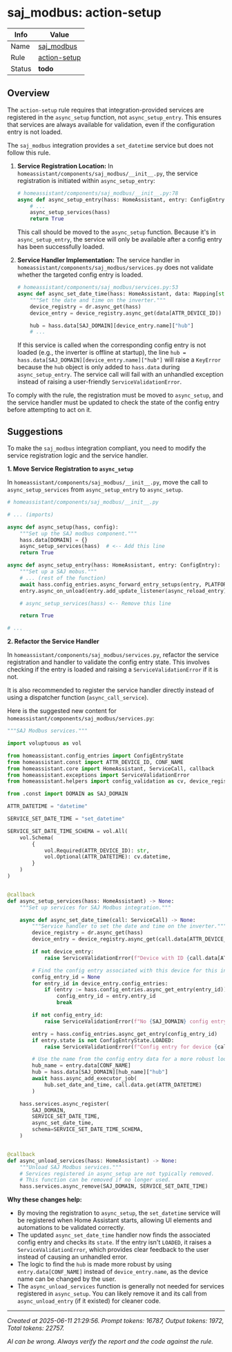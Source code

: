 # saj_modbus: action-setup

| Info   | Value                                                                    |
|--------|--------------------------------------------------------------------------|
| Name   | [saj_modbus](https://www.home-assistant.io/integrations/saj_modbus/) |
| Rule   | [action-setup](https://developers.home-assistant.io/docs/core/integration-quality-scale/rules/action-setup)                                                     |
| Status | **todo**                                                                 |

## Overview

The `action-setup` rule requires that integration-provided services are registered in the `async_setup` function, not `async_setup_entry`. This ensures that services are always available for validation, even if the configuration entry is not loaded.

The `saj_modbus` integration provides a `set_datetime` service but does not follow this rule.

1.  **Service Registration Location:** In `homeassistant/components/saj_modbus/__init__.py`, the service registration is initiated within `async_setup_entry`:

    ```python
    # homeassistant/components/saj_modbus/__init__.py:78
    async def async_setup_entry(hass: HomeAssistant, entry: ConfigEntry):
        # ...
        async_setup_services(hass)
        return True
    ```

    This call should be moved to the `async_setup` function. Because it's in `async_setup_entry`, the service will only be available after a config entry has been successfully loaded.

2.  **Service Handler Implementation:** The service handler in `homeassistant/components/saj_modbus/services.py` does not validate whether the targeted config entry is loaded.

    ```python
    # homeassistant/components/saj_modbus/services.py:53
    async def async_set_date_time(hass: HomeAssistant, data: Mapping[str, Any]) -> None:
        """Set the date and time on the inverter."""
        device_registry = dr.async_get(hass)
        device_entry = device_registry.async_get(data[ATTR_DEVICE_ID])

        hub = hass.data[SAJ_DOMAIN][device_entry.name]["hub"]
        # ...
    ```

    If this service is called when the corresponding config entry is not loaded (e.g., the inverter is offline at startup), the line `hub = hass.data[SAJ_DOMAIN][device_entry.name]["hub"]` will raise a `KeyError` because the `hub` object is only added to `hass.data` during `async_setup_entry`. The service call will fail with an unhandled exception instead of raising a user-friendly `ServiceValidationError`.

To comply with the rule, the registration must be moved to `async_setup`, and the service handler must be updated to check the state of the config entry before attempting to act on it.

## Suggestions

To make the `saj_modbus` integration compliant, you need to modify the service registration logic and the service handler.

**1. Move Service Registration to `async_setup`**

In `homeassistant/components/saj_modbus/__init__.py`, move the call to `async_setup_services` from `async_setup_entry` to `async_setup`.

```python
# homeassistant/components/saj_modbus/__init__.py

# ... (imports)

async def async_setup(hass, config):
    """Set up the SAJ modbus component."""
    hass.data[DOMAIN] = {}
    async_setup_services(hass)  # <-- Add this line
    return True

async def async_setup_entry(hass: HomeAssistant, entry: ConfigEntry):
    """Set up a SAJ mobus."""
    # ... (rest of the function)
    await hass.config_entries.async_forward_entry_setups(entry, PLATFORMS)
    entry.async_on_unload(entry.add_update_listener(async_reload_entry))

    # async_setup_services(hass) <-- Remove this line

    return True

# ...
```

**2. Refactor the Service Handler**

In `homeassistant/components/saj_modbus/services.py`, refactor the service registration and handler to validate the config entry state. This involves checking if the entry is loaded and raising a `ServiceValidationError` if it is not.

It is also recommended to register the service handler directly instead of using a dispatcher function (`async_call_service`).

Here is the suggested new content for `homeassistant/components/saj_modbus/services.py`:

```python
"""SAJ Modbus services."""

import voluptuous as vol

from homeassistant.config_entries import ConfigEntryState
from homeassistant.const import ATTR_DEVICE_ID, CONF_NAME
from homeassistant.core import HomeAssistant, ServiceCall, callback
from homeassistant.exceptions import ServiceValidationError
from homeassistant.helpers import config_validation as cv, device_registry as dr

from .const import DOMAIN as SAJ_DOMAIN

ATTR_DATETIME = "datetime"

SERVICE_SET_DATE_TIME = "set_datetime"

SERVICE_SET_DATE_TIME_SCHEMA = vol.All(
    vol.Schema(
        {
            vol.Required(ATTR_DEVICE_ID): str,
            vol.Optional(ATTR_DATETIME): cv.datetime,
        }
    )
)


@callback
def async_setup_services(hass: HomeAssistant) -> None:
    """Set up services for SAJ Modbus integration."""

    async def async_set_date_time(call: ServiceCall) -> None:
        """Service handler to set the date and time on the inverter."""
        device_registry = dr.async_get(hass)
        device_entry = device_registry.async_get(call.data[ATTR_DEVICE_ID])

        if not device_entry:
            raise ServiceValidationError(f"Device with ID {call.data[ATTR_DEVICE_ID]} not found.")

        # Find the config entry associated with this device for this integration
        config_entry_id = None
        for entry_id in device_entry.config_entries:
            if (entry := hass.config_entries.async_get_entry(entry_id)) and entry.domain == SAJ_DOMAIN:
                config_entry_id = entry.entry_id
                break

        if not config_entry_id:
            raise ServiceValidationError(f"No {SAJ_DOMAIN} config entry found for device {call.data[ATTR_DEVICE_ID]}.")

        entry = hass.config_entries.async_get_entry(config_entry_id)
        if entry.state is not ConfigEntryState.LOADED:
            raise ServiceValidationError(f"Config entry for device {call.data[ATTR_DEVICE_ID]} is not loaded.")

        # Use the name from the config entry data for a more robust lookup
        hub_name = entry.data[CONF_NAME]
        hub = hass.data[SAJ_DOMAIN][hub_name]["hub"]
        await hass.async_add_executor_job(
            hub.set_date_and_time, call.data.get(ATTR_DATETIME)
        )

    hass.services.async_register(
        SAJ_DOMAIN,
        SERVICE_SET_DATE_TIME,
        async_set_date_time,
        schema=SERVICE_SET_DATE_TIME_SCHEMA,
    )


@callback
def async_unload_services(hass: HomeAssistant) -> None:
    """Unload SAJ Modbus services."""
    # Services registered in async_setup are not typically removed.
    # This function can be removed if no longer used.
    hass.services.async_remove(SAJ_DOMAIN, SERVICE_SET_DATE_TIME)

```

**Why these changes help:**

*   By moving the registration to `async_setup`, the `set_datetime` service will be registered when Home Assistant starts, allowing UI elements and automations to be validated correctly.
*   The updated `async_set_date_time` handler now finds the associated config entry and checks its `state`. If the entry isn't `LOADED`, it raises a `ServiceValidationError`, which provides clear feedback to the user instead of causing an unhandled error.
*   The logic to find the `hub` is made more robust by using `entry.data[CONF_NAME]` instead of `device_entry.name`, as the device name can be changed by the user.
*   The `async_unload_services` function is generally not needed for services registered in `async_setup`. You can likely remove it and its call from `async_unload_entry` (if it existed) for cleaner code.

---

_Created at 2025-06-11 21:29:56. Prompt tokens: 16787, Output tokens: 1972, Total tokens: 22757._

_AI can be wrong. Always verify the report and the code against the rule._
